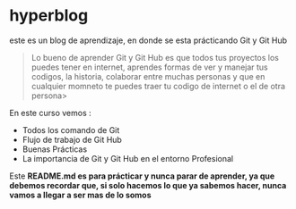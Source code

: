 # hyperblog
este es un blog de aprendizaje, en donde se esta prácticando Git y Git Hub
>Lo bueno de aprender Git y Git Hub es que todos tus proyectos los puedes tener en internet, aprendes formas de ver y manejar tus codigos, la historia, colaborar entre muchas personas y que en cualquier momneto te puedes traer tu codigo de internet o el de otra persona>

En este curso vemos :
* Todos los comando de Git
* Flujo de trabajo de Git Hub
* Buenas Prácticas
* La importancia de Git y Git Hub en el entorno Profesional

Este **README.md es para prácticar y nunca parar de aprender, ya que debemos recordar que, si solo hacemos lo que ya sabemos hacer, nunca vamos a llegar a ser mas de lo somos**